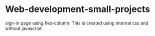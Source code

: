 # Web-development-small-projects
sign-in page using flex-column. This is created using internal css and without javascript.
